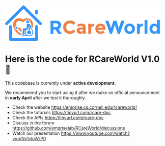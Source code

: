 ![alt text](rcareworld.png)

# Here is the code for RCareWorld V1.0 🦾

This codebase is currently under **active development**. 

We recommend you to start using it after we make an official announcement in **early April** after we test it thoroughly. 

- Check the website https://emprise.cs.cornell.edu/rcareworld/
- Check the tutorials https://tinyurl.com/rcare-doc
- Check the APIs https://tinyurl.com/rcare-doc
- Discuss in the forum https://github.com/empriselab/RCareWorld/discussions
- Watch our presentation https://www.youtube.com/watch?v=mNy1cloWrP0
